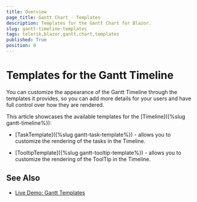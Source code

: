 ```yaml
---
title: Overview
page_title: Gantt Chart - Templates
description: Templates for the Gantt Chart for Blazor.
slug: gantt-timeline-templates
tags: telerik,blazor,gantt,chart,templates
published: True
position: 0
---
```


# Templates for the Gantt Timeline

You can customize the appearance of the Gantt Timeline through the templates it provides, so you can add more details for your users and have full control over how they are rendered.

This article showcases the available templates for the [Timeline]({%slug gantt-timeline%}):

* [TaskTemplate]({%slug gantt-task-template%}) - allows you to customize the rendering of the tasks in the Timeline.

* [TooltipTemplate]({%slug gantt-tooltip-template%}) - allows you to customize the rendering of the ToolTip in the Timeline.


## See Also

  * [Live Demo: Gantt Templates](https://demos.telerik.com/blazor-ui/gantt/templates)